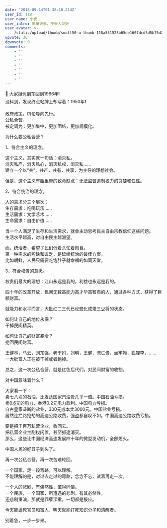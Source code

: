 ```yaml
---
date: '2018-09-14T01:38:10.214Z'
user_id: 118
user_name: 小麦
user_intro: 简单说说，不丢人就好
user_avatar: >-
    /static/upload/thumb/small50-u-thumb-118a531528b65de1607dcd5d5b75d28ebb62f4962bf.png
upvote: 36
downvote: 0
comments:
    - ''
    - ''
    - ''
    - ''
    - ''
    - ''
    - ''
---
```


🐑 大家担忧倒车回到1966年❗  
没料到，发现终点站牌上却写着：1950年❗

政府政策，舆论导向先行。  
公私合营。  
被定调为：更加集中，更加团结，更加规模化。

为什么要公私合营？

1、符合主义的理念。

这个主义，其实就一句话：消灭私。  
消灭私产，消灭私心，消灭私权，消灭私……  
建立一个以“共”，共产，共有，共享，为主导的理想社会。

但是，这个主义有胎里带的致命缺点：无法监督遏制权力的贪婪和任性。

2、符合统治的理念。

人的需求分三个层次：  
生存需求：吃喝玩乐……  
生活需求：文学艺术……  
生命需求：自由价值……

当一个人满足了生存和生活需求，就会主动思考民主自由宗教信仰这些问题。  
生活水平越高，对自由民主越渴望。

而，统治者，希望子民们低着头忙着刨食。  
第一种需求的短缺和匮乏，是延续统治的最佳方案。  
比如朝鲜，人民只需要吃饱肚子就幸福的如同天堂。

3、符合权贵的意愿。

权贵们最大的理想：江山永远是我的，利益也永远是我的。

四十年的改革开放，民间无数高能力高才华高智商的人，通过各种方式，获得了巨额财富。

就能力和水平而言，大批红二三代已经蜕化成耄三<u>少</u>将的状态。

如何让自己的地位永保？  
干掉民间精英。

如何让自己的财富暴增？  
抢回民间财富。

王健林，马云，刘东强，老干妈，刘明，王健，流亡贵，坐牢赖，狐狸李，……  
一大批富人正在被干掉或者跑掉。

总之，这一次公私合营，就是红色后代们，对民间财富的收割。

对中国意味着什么？

大家看一下：  
卖七八块的石油，比发达国家汽油贵几乎一倍。中国石油亏损。  
卖0.<u>6</u>元的电力，香港0.2元电力盈利。中国电力亏损。  
自古皇家垄断的盐业，300元成本卖3000元。中国盐业亏损。  
居然连拦路抢劫的高速公路收费，强盗都自叹不如。中国高速公路收费亏损。

要是把千百万私营企业，收回去。  
把私营企业主削权闲置，甚至抓逮消灭。  
那么，这些让中国经济高速发展四十年的微型发动机，全部熄火。

中国人民的好日子到头了。

再一次公私合营，再一次苦难轮回。

一个国家，走一段弯路，可以理解。  
不能理解的是，对过去走过的弯路，念念不忘，试着再走一次。

一个人的悲剧，有偶然性，值得同情。  
一个民族，一个国家，所遭遇的悲剧，有其必然性。  
还悲剧重演，那就是罪孽深重，一切都是报应。

今天能逼死官员和富人，明天就能打死知识分子和清醒者。

别着急，一步一步来。
